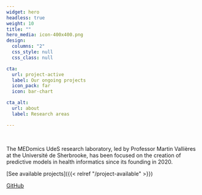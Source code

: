 ```yaml
---
widget: hero
headless: true
weight: 10
title: ""
hero_media: icon-400x400.png
design:
  columns: "2"
  css_style: null
  css_class: null

cta:
  url: project-active
  label: Our ongoing projects
  icon_pack: far
  icon: bar-chart

cta_alt:
  url: about
  label: Research areas

---
```

<br>

The MEDomics UdeS research laboratory, led by Professor Martin Vallières at the Université de Sherbrooke, has been 
focused on the creation of predictive models in health informatics since its founding in 2020.

[See available projects]({{< relref "/project-available" >}})

<script src="https://kit.fontawesome.com/d1c402c681.js" crossorigin="anonymous"></script>

<div style="text-align: left;">
  <a class="fa-brands fa-square-github fa-2x" href="https://github.com/MEDomics-UdeS" target="_blank" rel="noopener noreferrer">
    <div class="section-subheading">GitHub</div> </a>
</div>

<br>
